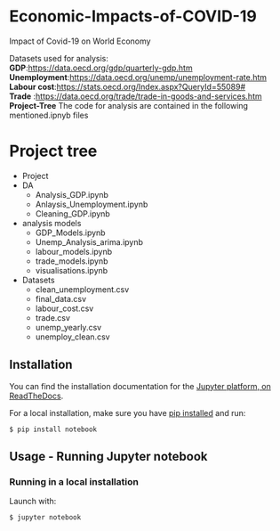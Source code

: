 # Economic-Impacts-of-COVID-19
 Impact of Covid-19 on World Economy

Datasets used for analysis:<br>
**GDP**:https://data.oecd.org/gdp/quarterly-gdp.htm<br>
**Unemployment**:https://data.oecd.org/unemp/unemployment-rate.htm<br>
**Labour cost**:https://stats.oecd.org/Index.aspx?QueryId=55089#<br>
**Trade** :https://data.oecd.org/trade/trade-in-goods-and-services.htm<br>
**Project-Tree**
 The code for analysis are contained in the following mentioned.ipnyb files

# Project tree
 * Project
 * DA
   * Analysis_GDP.ipynb
   * Anlaysis_Unemployment.ipynb
   * Cleaning_GDP.ipynb
 * analysis models
   * GDP_Models.ipynb
   * Unemp_Analysis_arima.ipynb
   * labour_models.ipynb
   * trade_models.ipynb
   * visualisations.ipynb
* Datasets
   * clean_unemployment.csv
   * final_data.csv
   * labour_cost.csv
   * trade.csv
   * unemp_yearly.csv
   * unemploy_clean.csv
  
## Installation
You can find the installation documentation for the
[Jupyter platform, on ReadTheDocs](https://jupyter.readthedocs.io/en/latest/install.html).

For a local installation, make sure you have
[pip installed](https://pip.readthedocs.io/en/stable/installing/) and run:

    $ pip install notebook

## Usage - Running Jupyter notebook

### Running in a local installation

Launch with:

    $ jupyter notebook
